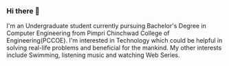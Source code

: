 ### Hi there 👋
I'm an Undergraduate student currently pursuing Bachelor's Degree in Computer Engineering from Pimpri Chinchwad College of Engineering(PCCOE). I'm interested in Technology which could be helpful in solving real-life problems and beneficial for the mankind. My other interests include Swimming, listening music and watching Web Series.
<!--
**RushikeshMarkad16/RushikeshMarkad16** is a ✨ _special_ ✨ repository because its `README.md` (this file) appears on your GitHub profile.

Here are some ideas to get you started:

- 🔭 I’m currently working on ...
- 🌱 I’m currently learning ...
- 👯 I’m looking to collaborate on ...
- 🤔 I’m looking for help with ...
- 💬 Ask me about ...
- 📫 How to reach me: ...
- 😄 Pronouns: ...
- ⚡ Fun fact: ...
-->
